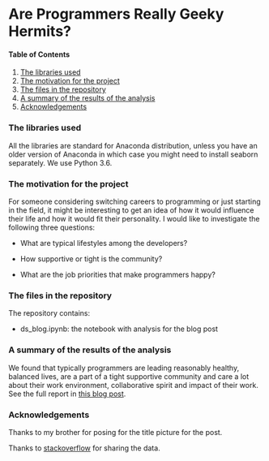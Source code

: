 # Are Programmers Really Geeky Hermits?

#### Table of Contents
1. [The libraries used](#libraries)
2. [The motivation for the project](#motivation)
3. [The files in the repository](#files)
3. [A summary of the results of the analysis](#results)
3. [Acknowledgements](#acknowledgements)

### The libraries used
All the libraries are standard for Anaconda distribution, unless you have an older version of Anaconda in which case you might need to install seaborn separately. We use Python 3.6. 

### The motivation for the project

For someone considering switching careers to programming or just starting in the field, it might be interesting to get an idea of how it would influence their life and how it would fit their personality. I would like to investigate the following three questions:

* What are typical lifestyles among the developers?

* How supportive or tight is the community?

* What are the job priorities that make programmers happy?


### The files in the repository 

The repository contains:

* ds_blog.ipynb: the notebook with analysis for the blog post

### A summary of the results of the analysis

We found that typically programmers are leading reasonably healthy, balanced lives, are a part of a tight supportive community and care a lot about their work environment, collaborative spirit and impact of their work. See the full report in [this blog post](https://medium.com/@anamamatelashvili/are-programmers-really-geeky-hermits-f3fd9e432175).

### Acknowledgements
Thanks to my brother for posing for the title picture for the post. 

Thanks to [stackoverflow](https://insights.stackoverflow.com/survey) for sharing the data. 
